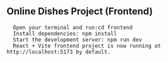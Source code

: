 ## Online Dishes Project (Frontend)

      Open your terminal and run:cd frontend
      Install dependencies: npm install
      Start the development server: npm run dev
      React + Vite frontend project is now running at http://localhost:5173 by default.